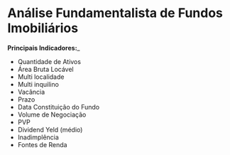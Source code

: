 # Análise Fundamentalista de Fundos Imobiliários

**Principais Indicadores:**_

- Quantidade de Ativos
-  Área Bruta Locável
- Multi localidade
- Multi inquilino
-  Vacância
-  Prazo
- Data Constituição do Fundo
- Volume de Negociação
- PVP
- Dividend Yeld (médio)
-  Inadimplência
-  Fontes de Renda
<!--stackedit_data:
eyJoaXN0b3J5IjpbLTg2NjAxOTM4N119
-->